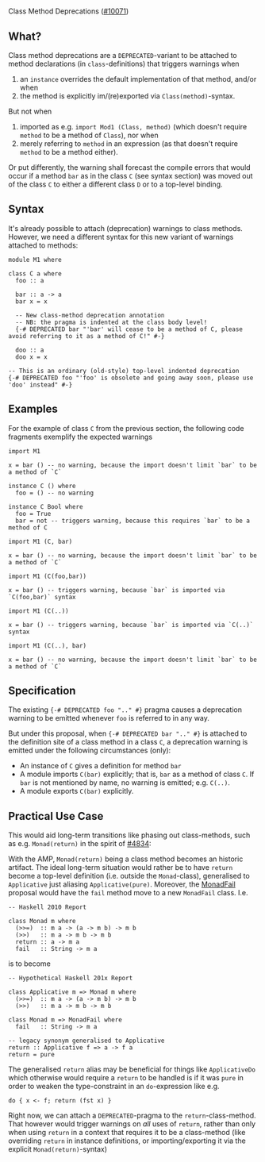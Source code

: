 #
Class Method Deprecations ([\#10071](https://gitlab.staging.haskell.org/ghc/ghc/issues/10071))


## What?



Class method deprecations are a `DEPRECATED`-variant to be attached to method declarations (in `class`-definitions) that triggers warnings when


1. an `instance` overrides the default implementation of that method, and/or when
1. the method is explicitly im/(re)exported via `Class(method)`-syntax.


But not when


1. imported as e.g. `import Mod1 (Class, method)` (which doesn't require `method` to be a method of `Class`), nor when
1. merely referring to `method` in an expression (as that doesn't require `method` to be a method either).


Or put differently, the warning shall forecast the compile errors that would occur if a method `bar` as in the class `C` (see syntax section) was moved out of the class `C` to either a different class `D` or to a top-level binding.


## Syntax



It's already possible to attach (deprecation) warnings to class methods. However, we need a different syntax for this new variant of warnings attached to methods:


```
module M1 where

class C a where
  foo :: a

  bar :: a -> a
  bar x = x
 
  -- New class-method deprecation annotation
  -- NB: the pragma is indented at the class body level!
  {-# DEPRECATED bar "'bar' will cease to be a method of C, please avoid referring to it as a method of C!" #-}

  doo :: a
  doo x = x

-- This is an ordinary (old-style) top-level indented deprecation
{-# DEPRECATED foo "'foo' is obsolete and going away soon, please use 'doo' instead" #-}
```

## Examples



For the example of class `C` from the previous section, the following code fragments exemplify the expected warnings


```
import M1

x = bar () -- no warning, because the import doesn't limit `bar` to be a method of `C`

instance C () where
  foo = () -- no warning

instance C Bool where
  foo = True
  bar = not -- triggers warning, because this requires `bar` to be a method of C
```

```
import M1 (C, bar)

x = bar () -- no warning, because the import doesn't limit `bar` to be a method of `C`
```

```
import M1 (C(foo,bar))

x = bar () -- triggers warning, because `bar` is imported via `C(foo,bar)` syntax
```

```
import M1 (C(..))

x = bar () -- triggers warning, because `bar` is imported via `C(..)` syntax
```

```
import M1 (C(..), bar)

x = bar () -- no warning, because the import doesn't limit `bar` to be a method of `C`
```

## Specification



The existing `{-# DEPRECATED foo ".." #}` pragma causes a deprecation warning to be emitted whenever `foo` is referred to in any way.



But under this proposal, when `{-# DEPRECATED bar ".." #}` is attached to the definition site of a class method in a class `C`, a deprecation warning is emitted under the following circumstances (only):


- An instance of `C` gives a definition for method `bar`
- A module imports `C(bar)` explicitly; that is, `bar` as a method of class `C`.  If `bar` is not mentioned by name, no warning is emitted; e.g. `C(..)`.
- A module exports `C(bar)` explicitly.

## Practical Use Case



This would aid long-term transitions like phasing out class-methods, such as e.g. `Monad(return)` in the spirit of [\#4834](https://gitlab.staging.haskell.org/ghc/ghc/issues/4834):



With the AMP, `Monad(return)` being a class method becomes an historic artifact. The ideal long-term situation would rather be to have `return` become a top-level definition (i.e. outside the `Monad`-class), generalised to `Applicative` just aliasing `Applicative(pure)`. Moreover, the [MonadFail](design/monad-fail) proposal would have the `fail` method move to a new `MonadFail` class. I.e.


```
-- Haskell 2010 Report

class Monad m where
  (>>=)  :: m a -> (a -> m b) -> m b
  (>>)   :: m a -> m b -> m b
  return :: a -> m a
  fail   :: String -> m a
```


is to become


```
-- Hypothetical Haskell 201x Report

class Applicative m => Monad m where
  (>>=)  :: m a -> (a -> m b) -> m b
  (>>)   :: m a -> m b -> m b

class Monad m => MonadFail where
  fail   :: String -> m a

-- legacy synonym generalised to Applicative
return :: Applicative f => a -> f a
return = pure
```


The generalised `return` alias may be beneficial for things like `ApplicativeDo` which otherwise would require a `return` to be handled is if it was `pure` in order to weaken the type-constraint in an `do`-expression like e.g.


```
do { x <- f; return (fst x) }
```


Right now, we can attach a `DEPRECATED`-pragma to the `return`-class-method. That however would trigger warnings on *all* uses of `return`, rather than only when using `return` in a context that requires it to be a class-method (like overriding `return` in instance definitions, or importing/exporting it via the explicit `Monad(return)`-syntax)


